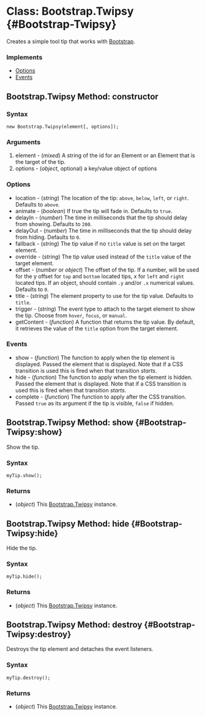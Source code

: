 Class: Bootstrap.Twipsy {#Bootstrap-Twipsy}
=============================

Creates a simple tool tip that works with [Bootstrap](http://anutron.github.com/mootools-bootstrap/#twipsy).

### Implements

- [Options][]
- [Events][]


Bootstrap.Twipsy Method: constructor
-----------------------------

### Syntax

	new Bootstrap.Twipsy(element[, options]);

### Arguments

1. element - (*mixed*) A string of the id for an Element or an Element that is the target of the tip.
2. options - (*object*, optional) a key/value object of options

### Options

* location - (*string*) The location of the tip: `above`, `below`, `left`, or `right`. Defaults to `above`.
* animate - (*boolean*) If true the tip will fade in. Defaults to `true`.
* delayIn - (*number*) The time in milliseconds that the tip should delay from showing. Defaults to `200`.
* delayOut - (*number*) The time in milliseconds that the tip should delay from hiding. Defaults to `0`.
* fallback - (*string*) The tip value if no `title` value is set on the target element.
* override - (*string*) The tip value used instead of the `title` value of the target element.
* offset - (*number* or *object*) The offset of the tip. If a number, will be used for the y offset for `top` and `bottom` located tips, x for `left` and `right` located tips. If an object, should contain `.y` and/or `.x` numerical values. Defaults to `0`.
* title - (*string*) The element property to use for the tip value. Defaults to `title`.
* trigger - (*string*) The event type to attach to the target element to show the tip. Choose from `hover`, `focus`, or `manual`.
* getContent - (*function*) A function that returns the tip value. By default, it retrieves the value of the `title` option from the target element.

### Events

* show - (*function*) The function to apply when the tip element is displayed. Passed the element that is displayed. Note that if a CSS transition is used this is fired when that transition *starts*.
* hide - (*function*) The function to apply when the tip element is hidden. Passed the element that is displayed. Note that if a CSS transition is used this is fired when that transition *starts*.
* complete -  (*function*) The function to apply after the CSS transition. Passed `true` as its argument if the tip is visible, `false` if hidden.

Bootstrap.Twipsy Method: show {#Bootstrap-Twipsy:show}
------------------------------------------------

Show the tip.

### Syntax

	myTip.show();

### Returns

* (*object*) This [Bootstrap.Twipsy][] instance.

Bootstrap.Twipsy Method: hide {#Bootstrap-Twipsy:hide}
------------------------------------------------

Hide the tip.

### Syntax

	myTip.hide();

### Returns

* (*object*) This [Bootstrap.Twipsy][] instance.

Bootstrap.Twipsy Method: destroy {#Bootstrap-Twipsy:destroy}
------------------------------------------------

Destroys the tip element and detaches the event listeners.

### Syntax

	myTip.destroy();

### Returns

* (*object*) This [Bootstrap.Twipsy][] instance.

[Bootstrap.Twipsy]: #Bootstrap-Twipsy
[Options]: http;//mootools.net/core/Class/Class.Extras#Options
[Events]: http;//mootools.net/core/Class/Class.Extras#Events